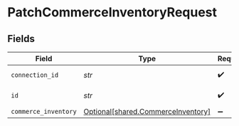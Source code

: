 # PatchCommerceInventoryRequest


## Fields

| Field                                                                          | Type                                                                           | Required                                                                       | Description                                                                    |
| ------------------------------------------------------------------------------ | ------------------------------------------------------------------------------ | ------------------------------------------------------------------------------ | ------------------------------------------------------------------------------ |
| `connection_id`                                                                | *str*                                                                          | :heavy_check_mark:                                                             | ID of the connection                                                           |
| `id`                                                                           | *str*                                                                          | :heavy_check_mark:                                                             | ID of the Inventory                                                            |
| `commerce_inventory`                                                           | [Optional[shared.CommerceInventory]](../../models/shared/commerceinventory.md) | :heavy_minus_sign:                                                             | N/A                                                                            |